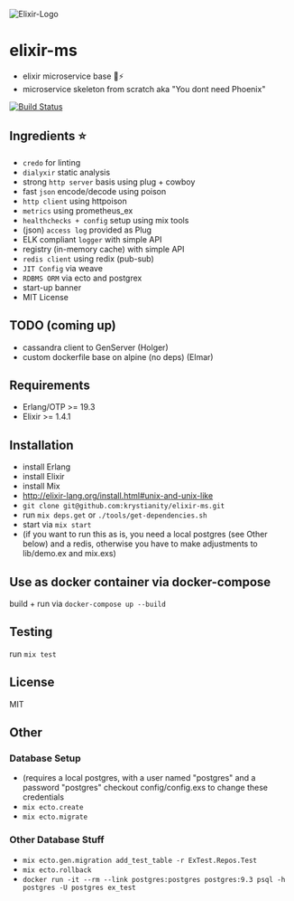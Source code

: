 ![Elixir-Logo](http://elixir-lang.org/images/logo/logo.png)

# elixir-ms
- elixir microservice base :ant::zap:
- microservice skeleton from scratch aka "You dont need Phoenix"

[![Build Status](https://travis-ci.org/krystianity/elixir-ms.svg?branch=master)](https://travis-ci.org/krystianity/elixir-ms)

## Ingredients :star:
- `credo` for linting
- `dialyxir` static analysis
- strong `http server` basis using plug + cowboy
- fast `json` encode/decode using poison
- `http client` using httpoison
- `metrics` using prometheus_ex
- `healthchecks + config` setup using mix tools
- (json) `access log` provided as Plug
- ELK compliant `logger` with simple API
- registry (in-memory cache) with simple API
- `redis client` using redix (pub-sub)
- `JIT Config` via weave
- `RDBMS ORM` via ecto and postgrex
- start-up banner
- MIT License

## TODO (coming up)
- cassandra client to GenServer (Holger)
- custom dockerfile base on alpine (no deps) (Elmar)

## Requirements
- Erlang/OTP >= 19.3
- Elixir >= 1.4.1

## Installation
- install Erlang
- install Elixir
- install Mix
- http://elixir-lang.org/install.html#unix-and-unix-like
- `git clone git@github.com:krystianity/elixir-ms.git`
- run `mix deps.get` or `./tools/get-dependencies.sh`
- start via `mix start`
- (if you want to run this as is, you need a local postgres (see Other below) and
a redis, otherwise you have to make adjustments to lib/demo.ex and mix.exs)

## Use as docker container via docker-compose
build + run via `docker-compose up --build`

## Testing
run `mix test`

## License
MIT

## Other

### Database Setup
- (requires a local postgres, with a user named "postgres" and a password "postgres"
checkout config/config.exs to change these credentials
- `mix ecto.create`
- `mix ecto.migrate`

### Other Database Stuff
- `mix ecto.gen.migration add_test_table -r ExTest.Repos.Test`
- `mix ecto.rollback`
- `docker run -it --rm --link postgres:postgres postgres:9.3 psql -h postgres -U postgres ex_test`
